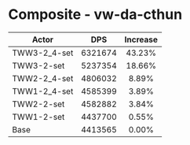 # Composite - vw-da-cthun
| Actor | DPS | Increase |
|---|:---:|:---:|
|TWW3-2_4-set|6321674|43.23%|
|TWW3-2-set|5237354|18.66%|
|TWW2-2_4-set|4806032|8.89%|
|TWW1-2_4-set|4585399|3.89%|
|TWW2-2-set|4582882|3.84%|
|TWW1-2-set|4437700|0.55%|
|Base|4413565|0.00%|

